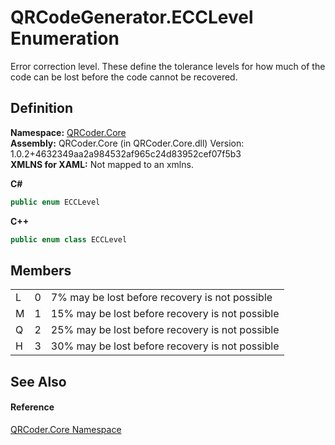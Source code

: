 # QRCodeGenerator.ECCLevel Enumeration


Error correction level. These define the tolerance levels for how much of the code can be lost before the code cannot be recovered.



## Definition
**Namespace:** <a href="N_QRCoder_Core.md">QRCoder.Core</a>  
**Assembly:** QRCoder.Core (in QRCoder.Core.dll) Version: 1.0.2+4632349aa2a984532af965c24d83952cef07f5b3  
**XMLNS for XAML:** Not mapped to an xmlns.

**C#**
``` C#
public enum ECCLevel
```
**C++**
``` C++
public enum class ECCLevel
```



## Members
<table>
<tr>
<td>L</td>
<td>0</td>
<td>7% may be lost before recovery is not possible</td></tr>
<tr>
<td>M</td>
<td>1</td>
<td>15% may be lost before recovery is not possible</td></tr>
<tr>
<td>Q</td>
<td>2</td>
<td>25% may be lost before recovery is not possible</td></tr>
<tr>
<td>H</td>
<td>3</td>
<td>30% may be lost before recovery is not possible</td></tr>
</table>

## See Also


#### Reference
<a href="N_QRCoder_Core.md">QRCoder.Core Namespace</a>  
